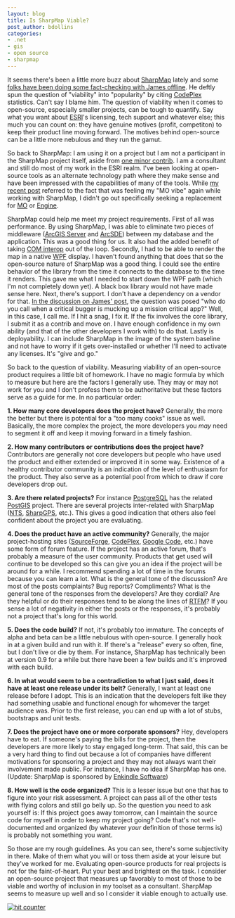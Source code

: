 ```yaml
---
layout: blog
title: Is SharpMap Viable?
post_author: bdollins
categories:
- .net
- gis
- open source
- sharpmap
---
```


It seems there's been a little more buzz about <a href="http://www.codeplex.com/SharpMap">SharpMap</a> lately and some <a href="http://www.spatiallyadjusted.com/2007/08/21/how-popular-is-sharpmap/">folks have been doing some fact-checking with James offline</a>. He deftly spun the question of "viability" into "popularity" by citing <a href="http://www.codeplex.com">CodePlex</a> statistics. Can't say I blame him. The question of viability when it comes to open-source, especially smaller projects, can be tough to quantify. Say what you want about <a href="http://www.esri.com">ESRI</a>'s licensing, tech support and whatever else; this much you can count on: they have genuine motives (profit, competiton) to keep their product line moving forward. The motives behind open-source can be a little more nebulous and they run the gamut.<!--more-->

So back to SharpMap: I am using it on a project but I am not a participant in the SharpMap project itself, aside from <a href="http://www.codeplex.com/SharpMap/Wiki/View.aspx?title=SqlLite&amp;referringTitle=Home">one minor contrib</a>. I am a consultant and still do most of my work in the ESRI realm. I've been looking at open-source tools as an alternate technology path where they make sense and have been impressed with the capabilities of many of the tools. While <a href="http://geobabble.wordpress.com/2007/08/14/sharpmap-and-wpf/">my recent post</a> referred to the fact that was feeling my "MO vibe" again while working with SharpMap, I didn't go out specifically seeking a replacement for <a href="http://www.esri.com/software/mapobjects/index.html">MO</a> or <a href="http://www.esri.com/software/arcgis/arcgisengine/index.html">Engine</a>.

SharpMap could help me meet my project requirements. First of all was performance. By using SharpMap, I was able to eliminate two pieces of middleware (<a href="http://www.esri.com/software/arcgis/arcgisserver/">ArcGIS Server</a> and <a href="http://www.esri.com/software/arcgis/arcsde/">ArcSDE</a>) between my database and the application. This was a good thing for us. It also had the added benefit of taking <a href="http://www.codeproject.com/dotnet/cominterop.asp">COM interop</a> out of the loop. Secondly, I had to be able to render the map in a native <a href="http://msdn2.microsoft.com/en-us/netframework/aa663326.aspx">WPF</a> display. I haven't found anything that does that so the open-source nature of SharpMap was a good thing. I could see the entire behavior of the library from the time it connects to the database to the time it renders. This gave me what I needed to start down the WPF path (which I'm not completely down yet). A black box library would not have made sense here. Next, there's support. I don't have a dependency on a vendor for that. <a href="http://www.spatiallyadjusted.com/2007/08/21/how-popular-is-sharpmap/#comment-20565">In the discussion on James' post</a>, the question was posed "who do you call when a critical bugger is mucking up a mission critical app?" Well, in this case, I call me. If I hit a snag, I fix it. If the fix involves the core library, I submit it as a contrib and move on. I have enough confidence in my own ability (and that of the other developers I work with) to do that. Lastly is deployability. I can include SharpMap in the image of the system baseline and not have to worry if it gets over-installed or whether I'll need to activate any licenses. It's "give and go."

So back to the question of viability. Measuring viability of an open-source product requires a little bit of homework. I have no magic formula by which to measure but here are the factors I generally use. They may or may not work for you and I don't profess them to be authoritative but these factors serve as a guide for me. In no particular order:

<strong>1. How many core developers does the project have?</strong> Generally, the more the better but there is potential for a "too many cooks" issue as well. Basically, the more complex the project, the more developers you <em>may</em> need to segment it off and keep it moving forward in a timely fashion. 

<strong>2. How many contributors or contributions does the project have?</strong> Contributors are generally not core developers but people who have used the product and either extended or improved it in some way. Existence of a healthy contributor community is an indication of the level of enthusiasm for the product. They also serve as a potential pool from which to draw if core developers drop out.

<strong>3. Are there related projects?</strong> For instance <a href="http://www.postgresql.org/">PostgreSQL</a> has the related <a href="http://postgis.refractions.net/">PostGIS</a> project. There are several projects inter-related with SharpMap (<a href="http://nts.sourceforge.net/">NTS</a>, <a href="http://www.codeplex.com/SharpGPS">SharpGPS</a>, etc.). This gives a good indication that others also feel confident about the project you are evaluating.

<strong>4. Does the product have an active community?</strong> Generally, the major project-hosting sites (<a href="http://www.sourceforge.net">SourceForge</a>, <a href="http://www.codeplex.com">CodePlex</a>, <a href="http://code.google.com">Google Code</a>, etc.) have some form of forum feature. If the project has an active forum, that's probably a measure of the user community. Products that get used will continue to be developed so this can give you an idea if the project will be around for a while. I recommend spending a lot of time in the forums because you can learn a lot. What is the general tone of the discussion? Are most of the posts complaints? Bug reports? Compliments? What is the general tone of the responses from the developers? Are they cordial? Are they helpful or do their responses tend to be along the lines of <a href="http://en.wikipedia.org/wiki/RTFM">RTFM</a>? If you sense a lot of negativity in either the posts or the responses, it's probably not a project that's long for this world.

<strong>5. Does the code build?</strong> If not, it's probably too immature. The concepts of alpha and beta can be a little nebulous with open-source. I generally hook in at a given build and run with it. If there's a "release" every so often, fine, but I don't live or die by them. For instance, SharpMap has technically been at version 0.9 for a while but there have been a few builds and it's improved with each build.

<strong>6. In what would seem to be a contradiction to what I just said, does it have at least one release under its belt?</strong> Generally, I want at least one release before I adopt. This is an indication that the developers felt like they had something usable and functional enough for whomever the target audience was. Prior to the first release, you can end up with a lot of stubs, bootstraps and unit tests.

<strong>7. Does the project have one or more corporate sponsors?</strong> Hey, developers have to eat. If someone's paying the bills for the project, then the developers are more likely to stay engaged long-term. That said, this can be a very hard thing to find out because a lot of companies have different motivations for sponsoring a project and they may not always want their involvement made public. For instance, I have no idea if SharpMap has one. (Update: SharpMap is sponsored by <a href="http://enkindlesoftware.com/">Enkindle Software</a>)

<strong>8. How well is the code organized?</strong> This is a lesser issue but one that has to figure into your risk assessment. A project can pass all of the other tests with flying colors and still go belly up. So the question you need to ask yourself is: If this project goes away tomorrow, can I maintain the source code for myself in order to keep my project going? Code that's not well-documented and organized (by whatever <em>your</em> definition of those terms is) is probably not something you want.

So those are my rough guidelines. As you can see, there's some subjectivity in there. Make of them what you will or toss them aside at your leisure but they've worked for me. Evaluating open-source products for real projects is not for the faint-of-heart. Put your best and brightest on the task. I consider an open-source project that measures up favorably to most of those to be viable and worthy of inclusion in my toolset as a consultant. SharpMap seems to measure up well and so I consider it viable enough to actually use.

<a href="http://www.statcounter.com/" target="_blank"><img alt="hit counter" border="0" src="http://c31.statcounter.com/2901378/0/be706774/0/" /></a>
